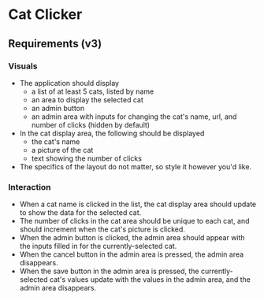 # Cat Clicker

## Requirements (v3)

### Visuals

- The application should display
    - a list of at least 5 cats, listed by name
    - an area to display the selected cat
    - an admin button
    - an admin area with inputs for changing the cat's name, url, and number of clicks (hidden by default)
- In the cat display area, the following should be displayed
    - the cat's name
    - a picture of the cat
    - text showing the number of clicks
- The specifics of the layout do not matter, so style it however you'd like.

### Interaction

- When a cat name is clicked in the list, the cat display area should update to show the data for the selected cat.
- The number of clicks in the cat area should be unique to each cat, and should increment when the cat's picture is clicked.
- When the admin button is clicked, the admin area should appear with the inputs filled in for the currently-selected cat.
- When the cancel button in the admin area is pressed, the admin area disappears.
- When the save button in the admin area is pressed, the currently-selected cat's values update with the values in the admin area, and the admin area disappears.
